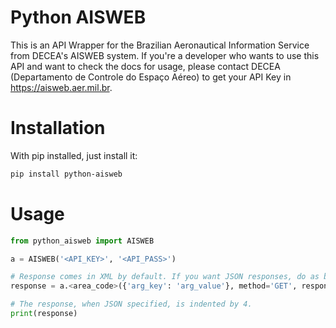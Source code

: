 # Python AISWEB

This is an API Wrapper for the Brazilian Aeronautical Information Service from DECEA's AISWEB system. If you're a developer who wants to use this API and want to check the docs for usage, please contact DECEA (Departamento de Controle do Espaço Aéreo) to get your API Key in https://aisweb.aer.mil.br.

# Installation
With pip installed, just install it:
```bash
pip install python-aisweb
```

# Usage
```python
from python_aisweb import AISWEB

a = AISWEB('<API_KEY>', '<API_PASS>')

# Response comes in XML by default. If you want JSON responses, do as below:
response = a.<area_code>({'arg_key': 'arg_value'}, method='GET', response_type="JSON")

# The response, when JSON specified, is indented by 4.
print(response)
```
